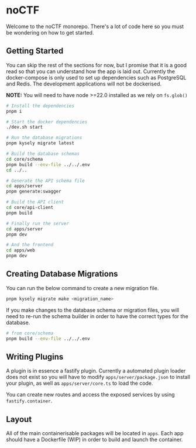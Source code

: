 noCTF
=====

Welcome to the noCTF monorepo. There's a lot of code here so you must be wondering on how to
get started.

## Getting Started
You can skip the rest of the sections for now, but I promise that it is a good read so that you
can understand how the app is laid out. Currently the docker-compose is only used to set up
dependencies such as PostgreSQL and Redis. The development applications will not be dockerised.

**NOTE:** You will need to have node >=22.0 installed as we rely on `fs.glob()`

```sh
# Install the dependencies
pnpm i

# Start the docker dependencies
./dev.sh start

# Run the database migrations
pnpm kysely migrate latest

# Build the database schemas
cd core/schema
pnpm build --env-file ../../.env
cd ../..

# Generate the API schema file
cd apps/server
pnpm generate:swagger

# Build the API client
cd core/api-client
pnpm build

# Finally run the server
cd apps/server
pnpm dev

# And the frontend
cd apps/web
pnpm dev
```

## Creating Database Migrations
You can run the below command to create a new migration file.

```sh
pnpm kysely migrate make <migration_name>
```

If you make changes to the database schema or migration files, you will need to re-run the schema builder in order to have the correct types for the database.

```sh
# from core/schema
pnpm build --env-file ../../.env
```

## Writing Plugins
A plugin is in essence a fastify plugin. Currently a automated plugin loader does not exist so you will have to modify `apps/server/package.json` to install your plugin, as well as `apps/server/core.ts` to load the code.

You can create new routes and access the exposed services by using `fastify.container`.

## Layout
All of the main containerisable packages will be located in `apps`. Each app should have a
Dockerfile (WIP) in order to build and launch the container.
